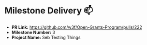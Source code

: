 # Milestone Delivery :mailbox:

* **PR Link:** https://github.com/w3f/Open-Grants-Program/pulls/222
* **Milestone Number:** 3
* **Project Name:** Seb Testing Things

